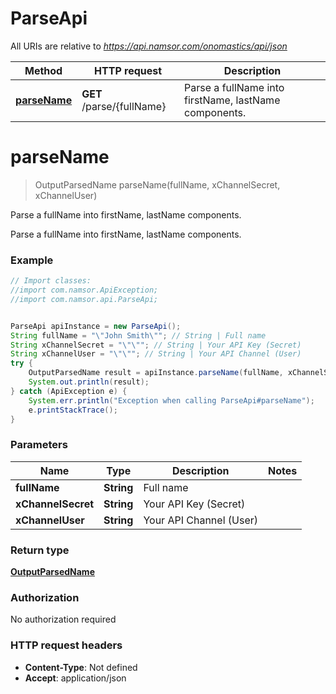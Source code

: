 # ParseApi

All URIs are relative to *https://api.namsor.com/onomastics/api/json*

Method | HTTP request | Description
------------- | ------------- | -------------
[**parseName**](ParseApi.md#parseName) | **GET** /parse/{fullName} | Parse a fullName into firstName, lastName components.


<a name="parseName"></a>
# **parseName**
> OutputParsedName parseName(fullName, xChannelSecret, xChannelUser)

Parse a fullName into firstName, lastName components.

Parse a fullName into firstName, lastName components. 

### Example
```java
// Import classes:
//import com.namsor.ApiException;
//import com.namsor.api.ParseApi;


ParseApi apiInstance = new ParseApi();
String fullName = "\"John Smith\""; // String | Full name
String xChannelSecret = "\"\""; // String | Your API Key (Secret)
String xChannelUser = "\"\""; // String | Your API Channel (User)
try {
    OutputParsedName result = apiInstance.parseName(fullName, xChannelSecret, xChannelUser);
    System.out.println(result);
} catch (ApiException e) {
    System.err.println("Exception when calling ParseApi#parseName");
    e.printStackTrace();
}
```

### Parameters

Name | Type | Description  | Notes
------------- | ------------- | ------------- | -------------
 **fullName** | **String**| Full name |
 **xChannelSecret** | **String**| Your API Key (Secret) |
 **xChannelUser** | **String**| Your API Channel (User) |

### Return type

[**OutputParsedName**](OutputParsedName.md)

### Authorization

No authorization required

### HTTP request headers

 - **Content-Type**: Not defined
 - **Accept**: application/json

